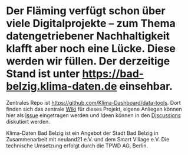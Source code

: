# Der Fläming verfügt schon über viele Digitalprojekte – zum Thema datengetriebener Nachhaltigkeit klafft aber noch eine Lücke. Diese werden wir füllen. Der derzeitige Stand ist unter https://bad-belzig.klima-daten.de einsehbar.

Zentrales Repo ist https://github.com/Klima-Dashboard/data-tools. Dort finden sich das zentrale [Wiki](https://github.com/Klima-Dashboard/data-tools/wiki) für dieses Projekt, eigene Anliegen können hier als [Issue](https://github.com/Klima-Dashboard/data-tools/issues) eingetragen werden und Ideen können in den [Discussions](https://github.com/Klima-Dashboard/data-tools/discussions) diskutiert werden. 




Klima-Daten Bad Belzig ist ein Angebot der Stadt Bad Belzig in Zusammenarbeit mit neuland21 e.V. und dem Smart Village e.V. 
Die technische Umsetzung erfolgt durch die TPWD AG, Berlin. 
